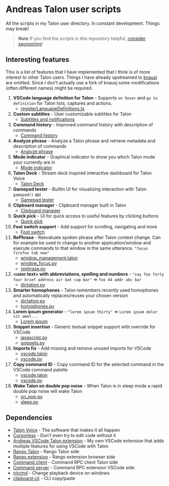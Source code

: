 # Andreas Talon user scripts

All the scripts in my Talon user directory. In constant development. Things may break!

> **Note**
> If you find the scripts in this repository helpful, [consider sponsoring](https://github.com/sponsors/AndreasArvidsson)!

## Interesting features

This is a list of features that I have implemented that I think is of more interest to other Talon users. Things I have already upstreamed to [knausj](https://github.com/knausj85/knausj_talon) are omitted. Since I don't actually use a fork of knausj some modifications (often different names) might be required.

1. **VSCode language definition for Talon** - Supports `on hover` and `go to definition` for Talon lists, captures and actions.
    - [registerLanguageDefinitions.ts](https://github.com/AndreasArvidsson/andreas-talon-vscode/blob/master/src/registerLanguageDefinitions.ts)
1. **Custom subtitles** - User customizable subtitles for Talon
    - [Subtitles and notifications](./core/on_phrase/subtitles_and_notifications)
1. **Command history** - Improved command history with description of commands
    - [Command history](./core/on_phrase/command_history)
1. **Analyze phrase** - Analyze a Talon phrase and retrieve metadata and description of commands
    - [Analyze phrase](./core/on_phrase/analyze_phrase)
1. **Mode indicator** - Graphical indicator to show you which Talon mode your currently are in
    - [Mode indicator](./plugins/mode_indicator)
1. **Talon Deck** - Stream deck inspired interactive dashboard for Talon Voice
    - [Talon Deck](https://github.com/AndreasArvidsson/talon-deck)
1. **Gamepad tester** - Builtin UI for visualizing interaction with Talon `gamepad()` api
    - [Gamepad tester](./plugins/gamepad_tester)
1. **Clipboard manager** - Clipboard manager built in Talon
    - [Clipboard manager](./plugins/clipboard_manager)
1. **Quick pick** - UI for quick access to useful features by clicking buttons
    - [Quick pick](./plugins/quick_pick)
1. **Foot switch support** - Add support for scrolling, navigating and more
    - [Foot switch](./core/foot_switch)
1. **RePhrase** - Reevaluate spoken phrase after Talon context change. Can for example be used to change to another application/window and execute commands to that window in the same utterance. `"focus firefox tab new"`
    - [window_management.talon](https://github.com/AndreasArvidsson/andreas-talon/blob/f84a1aed3a11608eafcacd12ce37244a6cc07502/misc/window_management/window_management.talon#L1-L5)
    - [window_focus.py](https://github.com/AndreasArvidsson/andreas-talon/blob/f84a1aed3a11608eafcacd12ce37244a6cc07502/misc/window_management/window_focus.py#L111-L117)
    - [rephrase.py](https://github.com/AndreasArvidsson/andreas-talon/blob/master/misc/rephrase.py)
1. **<user.text> with abbreviations, spelling and numbers** - `"say foo forty four brief address air bat cap bar"` => `foo 44 addr abc bar`
    - [dictation.py](https://github.com/AndreasArvidsson/andreas-talon/blob/cbe580f5c6984afe31c76c3a3feb9229b1ede1d1/text/dictation.py#L44-L60)
1. **Smarter homophones** - Talon remembers recently used homophones and automatically replaces/reuses your chosen version
    - [dictation.py](https://github.com/AndreasArvidsson/andreas-talon/blob/b21c9eb553950ff9b3c137a98e8c705a3e8cb393/core/text/text_and_dictation.py#L127)
    - [homophones.py](https://github.com/AndreasArvidsson/andreas-talon/blob/b21c9eb553950ff9b3c137a98e8c705a3e8cb393/core/homophones/homophones.py#L99-L108)
1. **Lorem ipsum generator** - `"lorem ipsum thirty"` => `Lorem ipsum dolor sit amet...`
    - [Lorem ipsum](./plugins/lorem_ipsum)
1. **Snippet insertion** - Generic textual snippet support with override for VSCode
    - [javascript.py](https://github.com/AndreasArvidsson/andreas-talon/blob/ef049e9cf50b2694ee1b2f039fc102bd488ca1ae/langs/javascript/javascript.py#L139-L144)
    - [snippets.py](https://github.com/AndreasArvidsson/andreas-talon/blob/master/text/snippets.py)
1. **Imports fix** - Add missing and remove unused imports for VSCode
    - [vscode.talon](https://github.com/AndreasArvidsson/andreas-talon/blob/cc2f5ecd5f696addd1d8df60207337e295fa800e/apps/vscode/vscode.talon#L32-L35)
    - [vscode.py](https://github.com/AndreasArvidsson/andreas-talon/blob/ef049e9cf50b2694ee1b2f039fc102bd488ca1ae/apps/vscode/vscode.py#L391-L396)
1. **Copy command ID** - Copy command ID for the selected command in the VSCode command palette
    - [vscode.talon](https://github.com/AndreasArvidsson/andreas-talon/blob/ef049e9cf50b2694ee1b2f039fc102bd488ca1ae/apps/vscode/vscode.talon#L252)
    - [vscode.py](https://github.com/AndreasArvidsson/andreas-talon/blob/ef049e9cf50b2694ee1b2f039fc102bd488ca1ae/apps/vscode/vscode.py#L382-L389)
1. **Wake Talon on double pop noise** - When Talon is in sleep mode a rapid double pop noise will wake Talon
    - [on_pop.py](https://github.com/AndreasArvidsson/andreas-talon/blob/ef049e9cf50b2694ee1b2f039fc102bd488ca1ae/misc/on_pop.py)
    - [sleep.py](https://github.com/AndreasArvidsson/andreas-talon/blob/ef049e9cf50b2694ee1b2f039fc102bd488ca1ae/misc/sleep/sleep.py#L23-L29)

## Dependencies

-   [Talon Voice](https://talonvoice.com) - The software that makes it all happen
-   [Cursorless](https://github.com/cursorless-dev/cursorless) - Don't even try to edit code without it
-   [Andreas VSCode Talon extension](https://github.com/AndreasArvidsson/vscode-talon-extension) - My own VSCode extension that adds multiple features for using VSCode with Talon
-   [Rango Talon](https://github.com/AndreasArvidsson/rango-talon) - Rango Talon side
-   [Rango extension](https://addons.mozilla.org/en-US/firefox/addon/rango) - Rango extension browser side
-   [Command client](https://github.com/AndreasArvidsson/talon-vscode-command-client) - Command RPC client Talon side
-   [Command server](https://marketplace.visualstudio.com/items?itemName=pokey.command-server) - Command RPC extension VSCode side
-   [nircmd](https://www.nirsoft.net/utils/nircmd.html) - Change playback device on windows
-   [clipboard-cli](https://www.npmjs.com/package/clipboard-cli) - CLI copy/paste
